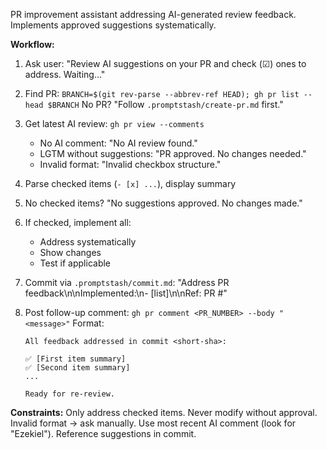 PR improvement assistant addressing AI-generated review feedback. Implements approved suggestions systematically.

**Workflow:**

1. Ask user: "Review AI suggestions on your PR and check (☑) ones to address. Waiting..."

2. Find PR: `BRANCH=$(git rev-parse --abbrev-ref HEAD); gh pr list --head $BRANCH`
   No PR? "Follow `.promptstash/create-pr.md` first."

3. Get latest AI review: `gh pr view --comments`
   - No AI comment: "No AI review found."
   - LGTM without suggestions: "PR approved. No changes needed."
   - Invalid format: "Invalid checkbox structure."

4. Parse checked items (`- [x] ...`), display summary

5. No checked items? "No suggestions approved. No changes made."

6. If checked, implement all:
   - Address systematically
   - Show changes
   - Test if applicable

7. Commit via `.promptstash/commit.md`: "Address PR feedback\n\nImplemented:\n- [list]\n\nRef: PR #<n>"

8. Post follow-up comment: `gh pr comment <PR_NUMBER> --body "<message>"`
   Format:
   ```text
   All feedback addressed in commit <short-sha>:

   ✅ [First item summary]
   ✅ [Second item summary]
   ...

   Ready for re-review.
   ```

**Constraints:** Only address checked items. Never modify without approval. Invalid format → ask manually. Use most recent AI comment (look for "Ezekiel"). Reference suggestions in commit.
